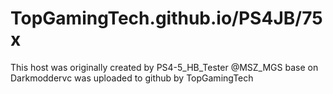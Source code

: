 # TopGamingTech.github.io/PS4JB/75x
This host was originally created by PS4-5_HB_Tester @MSZ_MGS  base on Darkmoddervc was uploaded to github by TopGamingTech
